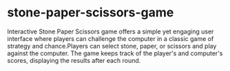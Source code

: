 # stone-paper-scissors-game
Interactive Stone Paper Scissors game offers a simple yet engaging user interface where players can challenge the computer in a classic game of strategy and chance.Players can select stone, paper, or scissors and play against the computer. The game keeps track of the player's and computer's scores, displaying the results after each round.
